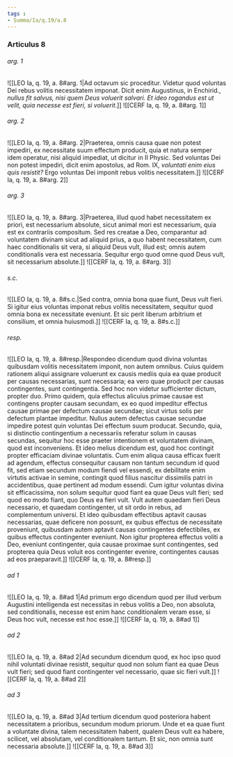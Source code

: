 ```yaml
---
tags : 
- Summa/Ia/q.19/a.8
---
```


### Articulus 8

###### arg. 1
![[LEO Ia, q. 19, a. 8#arg. 1|Ad octavum sic proceditur. Videtur quod voluntas Dei rebus volitis necessitatem imponat. Dicit enim Augustinus, in Enchirid., *nullus fit salvus, nisi quem Deus voluerit salvari. Et ideo rogandus est ut velit, quia necesse est fieri, si voluerit*.]]
![[CERF Ia, q. 19, a. 8#arg. 1]]

###### arg. 2
![[LEO Ia, q. 19, a. 8#arg. 2|Praeterea, omnis causa quae non potest impediri, ex necessitate suum effectum producit, quia et natura semper idem operatur, nisi aliquid impediat, ut dicitur in II Physic. Sed voluntas Dei non potest impediri, dicit enim apostolus, ad Rom. IX, *voluntati enim eius quis resistit?* Ergo voluntas Dei imponit rebus volitis necessitatem.]]
![[CERF Ia, q. 19, a. 8#arg. 2]]

###### arg. 3
![[LEO Ia, q. 19, a. 8#arg. 3|Praeterea, illud quod habet necessitatem ex priori, est necessarium absolute, sicut animal mori est necessarium, quia est ex contrariis compositum. Sed res creatae a Deo, comparantur ad voluntatem divinam sicut ad aliquid prius, a quo habent necessitatem, cum haec conditionalis sit vera, si aliquid Deus vult, illud est; omnis autem conditionalis vera est necessaria. Sequitur ergo quod omne quod Deus vult, sit necessarium absolute.]]
![[CERF Ia, q. 19, a. 8#arg. 3]]

###### s.c.
![[LEO Ia, q. 19, a. 8#s.c.|Sed contra, omnia bona quae fiunt, Deus vult fieri. Si igitur eius voluntas imponat rebus volitis necessitatem, sequitur quod omnia bona ex necessitate eveniunt. Et sic perit liberum arbitrium et consilium, et omnia huiusmodi.]]
![[CERF Ia, q. 19, a. 8#s.c.]]

###### resp.
![[LEO Ia, q. 19, a. 8#resp.|Respondeo dicendum quod divina voluntas quibusdam volitis necessitatem imponit, non autem omnibus. Cuius quidem rationem aliqui assignare voluerunt ex causis mediis quia ea quae producit per causas necessarias, sunt necessaria; ea vero quae producit per causas contingentes, sunt contingentia. Sed hoc non videtur sufficienter dictum, propter duo. Primo quidem, quia effectus alicuius primae causae est contingens propter causam secundam, ex eo quod impeditur effectus causae primae per defectum causae secundae; sicut virtus solis per defectum plantae impeditur. Nullus autem defectus causae secundae impedire potest quin voluntas Dei effectum suum producat. Secundo, quia, si distinctio contingentium a necessariis referatur solum in causas secundas, sequitur hoc esse praeter intentionem et voluntatem divinam, quod est inconveniens. Et ideo melius dicendum est, quod hoc contingit propter efficaciam divinae voluntatis. Cum enim aliqua causa efficax fuerit ad agendum, effectus consequitur causam non tantum secundum id quod fit, sed etiam secundum modum fiendi vel essendi, ex debilitate enim virtutis activae in semine, contingit quod filius nascitur dissimilis patri in accidentibus, quae pertinent ad modum essendi. Cum igitur voluntas divina sit efficacissima, non solum sequitur quod fiant ea quae Deus vult fieri; sed quod eo modo fiant, quo Deus ea fieri vult. Vult autem quaedam fieri Deus necessario, et quaedam contingenter, ut sit ordo in rebus, ad complementum universi. Et ideo quibusdam effectibus aptavit causas necessarias, quae deficere non possunt, ex quibus effectus de necessitate proveniunt, quibusdam autem aptavit causas contingentes defectibiles, ex quibus effectus contingenter eveniunt. Non igitur propterea effectus voliti a Deo, eveniunt contingenter, quia causae proximae sunt contingentes, sed propterea quia Deus voluit eos contingenter evenire, contingentes causas ad eos praeparavit.]]
![[CERF Ia, q. 19, a. 8#resp.]]

###### ad 1
![[LEO Ia, q. 19, a. 8#ad 1|Ad primum ergo dicendum quod per illud verbum Augustini intelligenda est necessitas in rebus volitis a Deo, non absoluta, sed conditionalis, necesse est enim hanc conditionalem veram esse, si Deus hoc vult, necesse est hoc esse.]]
![[CERF Ia, q. 19, a. 8#ad 1]]

###### ad 2
![[LEO Ia, q. 19, a. 8#ad 2|Ad secundum dicendum quod, ex hoc ipso quod nihil voluntati divinae resistit, sequitur quod non solum fiant ea quae Deus vult fieri; sed quod fiant contingenter vel necessario, quae sic fieri vult.]]
![[CERF Ia, q. 19, a. 8#ad 2]]

###### ad 3
![[LEO Ia, q. 19, a. 8#ad 3|Ad tertium dicendum quod posteriora habent necessitatem a prioribus, secundum modum priorum. Unde et ea quae fiunt a voluntate divina, talem necessitatem habent, qualem Deus vult ea habere, scilicet, vel absolutam, vel conditionalem tantum. Et sic, non omnia sunt necessaria absolute.]]
![[CERF Ia, q. 19, a. 8#ad 3]]

